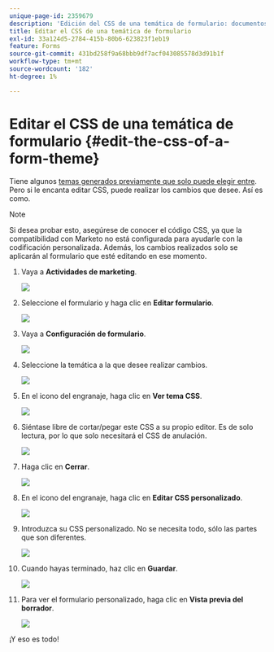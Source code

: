 ```yaml
---
unique-page-id: 2359679
description: 'Edición del CSS de una temática de formulario: documentos de Marketo, documentación del producto'
title: Editar el CSS de una temática de formulario
exl-id: 33a124d5-2784-415b-80b6-623823f1eb19
feature: Forms
source-git-commit: 431bd258f9a68bbb9df7acf043085578d3d91b1f
workflow-type: tm+mt
source-wordcount: '182'
ht-degree: 1%

---
```


# Editar el CSS de una temática de formulario {#edit-the-css-of-a-form-theme}

Tiene algunos [temas generados previamente que solo puede elegir entre](/help/marketo/product-docs/demand-generation/forms/creating-a-form/select-a-form-theme.md). Pero si le encanta editar CSS, puede realizar los cambios que desee. Así es como.

>[!NOTE]
>
>Si desea probar esto, asegúrese de conocer el código CSS, ya que la compatibilidad con Marketo no está configurada para ayudarle con la codificación personalizada. Además, los cambios realizados solo se aplicarán al formulario que esté editando en ese momento.

1. Vaya a **Actividades de marketing**.

   ![](assets/login-marketing-activities-5.png)

1. Seleccione el formulario y haga clic en **Editar formulario**.

   ![](assets/image2014-9-15-14-3a37-3a7.png)

1. Vaya a **Configuración de formulario**.

   ![](assets/image2014-9-15-14-3a37-3a42.png)

1. Seleccione la temática a la que desee realizar cambios.

   ![](assets/image2014-9-15-14-3a37-3a54.png)

1. En el icono del engranaje, haga clic en **Ver tema CSS**.

   ![](assets/image2014-9-15-14-3a38-3a18.png)

1. Siéntase libre de cortar/pegar este CSS a su propio editor. Es de solo lectura, por lo que solo necesitará el CSS de anulación.

   ![](assets/image2014-9-15-14-3a38-3a29.png)

1. Haga clic en **Cerrar**.

   ![](assets/image2014-9-15-14-3a38-3a46.png)

1. En el icono del engranaje, haga clic en **Editar CSS personalizado**.

   ![](assets/image2014-9-15-14-3a39-3a5.png)

1. Introduzca su CSS personalizado. No se necesita todo, sólo las partes que son diferentes.

   ![](assets/image2014-9-15-14-3a39-3a21.png)

1. Cuando hayas terminado, haz clic en **Guardar**.

   ![](assets/image2014-9-15-14-3a39-3a30.png)

1. Para ver el formulario personalizado, haga clic en **Vista previa del borrador**.

   ![](assets/image2014-9-15-14-3a39-3a50.png)

¡Y eso es todo!
